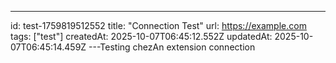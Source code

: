---
id: test-1759819512552
title: "Connection Test"
url: https://example.com
tags: ["test"]
createdAt: 2025-10-07T06:45:12.552Z
updatedAt: 2025-10-07T06:45:14.459Z
---Testing chezAn extension connection
